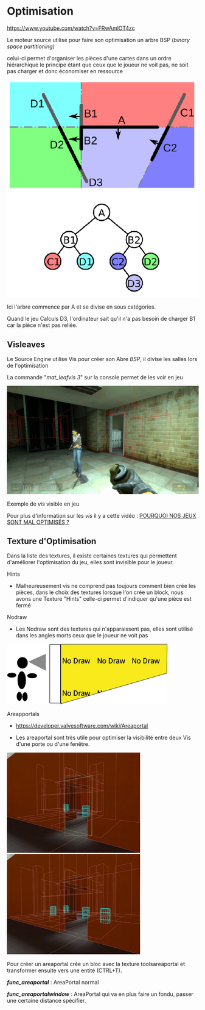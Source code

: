 # Optimisation

<https://www.youtube.com/watch?v=FRwAmlOT4zc>

Le moteur source utilise pour faire son optimisation un arbre BSP (*binary space partitioning)*

celui-ci permet d'organiser les pièces d'une cartes dans un ordre hiérarchique le principe étant que ceux que le joueur ne voit pas, ne soit pas charger et donc économiser en ressource

![](img/image66.png)

Ici l'arbre commence par A et se divise en sous catégories.

Quand le jeu Calculs D3, l'ordinateur sait qu'il n'a pas besoin de charger B1 car la pièce n'est pas reliée.

## Visleaves

Le Source Engine utilise Vis pour créer son Abre *BSP*, il divise les salles lors de l'optimisation

La commande "*mat_leafvis 3*" sur la console permet de les voir en jeu

![](img/image67.jpg)

Exemple de *vis* visible en jeu

Pour plus d'information sur les *vis* il y a cette vidéo : [POURQUOI NOS JEUX SONT MAL OPTIMISÉS ?](https://www.youtube.com/watch?v=FRwAmlOT4zc)

## Texture d'Optimisation

Dans la liste des textures, il existe certaines textures qui permettent d'améliorer l'optimisation du jeu, elles sont invisible pour le joueur.

Hints

- Malheureusement vis ne comprend pas toujours comment bien crée les pièces, dans le choix des textures lorsque l'on crée un block, nous avons une Texture "Hints" celle-ci permet d'indiquer qu'une pièce est fermé

Nodraw

- Les Nodraw sont des textures qui n'apparaissent pas, elles sont utilisé dans les angles morts ceux que le joueur ne voit pas

![](img/image68.png)

Areapportals

- <https://developer.valvesoftware.com/wiki/Areaportal>

- Les areaportal sont très utile pour optimiser la visibilité entre deux Vis d'une porte ou d'une fenêtre.

![](img/image69.jpg) ![](img/image70.jpg)

Pour créer un areaportal crée un bloc avec la texture toolsareaportal et transformer ensuite vers une entité (CTRL+T).

***func_areaportal*** : AreaPortal normal

***func_areaportalwindow*** : AreaPortal qui va en plus faire un fondu, passer une certaine distance spécifier.

<div style="page-break-after: always"></div>